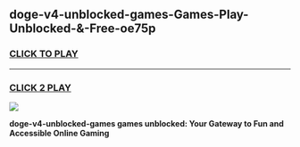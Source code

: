 
## doge-v4-unblocked-games-Games-Play-Unblocked-&-Free-oe75p
<h3>
<a href="https://premium76.site?title=doge-v4-unblocked-games&ref=24A">CLICK TO PLAY</a></h3>
<hr>

<h3>
<a href="https://premium76.site?title=doge-v4-unblocked-games&ref=24A">CLICK 2 PLAY</a>
  
</h3>

<a href="https://premium76.site?title=doge-v4-unblocked-games&ref=24A"><img src="https://clearcache.store/games.png"></a>


**doge-v4-unblocked-games games unblocked: Your Gateway to Fun and Accessible Online Gaming**
